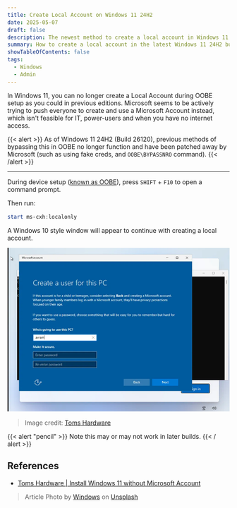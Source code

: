 ```yaml
---
title: Create Local Account on Windows 11 24H2
date: 2025-05-07
draft: false
description: The newest method to create a local account in Windows 11 24H2 OOBE, since BYPASSNRO was patched away by Microsoft in builds 26120.
summary: How to create a local account in the latest Windows 11 24H2 builds.
showTableOfContents: false
tags:
  - Windows
  - Admin
---
```


In Windows 11, you can no longer create a Local Account during OOBE setup as you could in previous editions. Microsoft seems to be actively trying to push everyone to create and use a Microsoft Account instead, which isn't feasible for IT, power-users and when you have no internet access.

{{< alert >}}
As of Windows 11 24H2 (Build 26120), previous methods of bypassing this in OOBE no longer function and have been patched away by Microsoft (such as using fake creds, and `OOBE\BYPASSNRO` command).
{{< /alert >}}

---

During device setup ([known as OOBE](https://en.wikipedia.org/wiki/Out-of-box_experience)), press `SHIFT` + `F10` to open a command prompt.

Then run:

```powershell
start ms-cxh:localonly
```

A Windows 10 style window will appear to continue with creating a local account.

![Local Account Setup Window](./localaccount-setup-window.webp)

> Image credit: [Toms Hardware](https://www.tomshardware.com/how-to/install-windows-11-without-microsoft-account)

{{< alert "pencil" >}}
Note this may or may not work in later builds.
{{< / alert >}}

## References

- [Toms Hardware | Install Windows 11 without Microsoft Account](https://www.tomshardware.com/how-to/install-windows-11-without-microsoft-account)

> Article Photo by <a href="https://unsplash.com/@windows?utm_content=creditCopyText&utm_medium=referral&utm_source=unsplash">Windows</a> on <a href="https://unsplash.com/photos/person-using-windows-11-computer-on-lap-AigsWJmvoEo?utm_content=creditCopyText&utm_medium=referral&utm_source=unsplash">Unsplash</a>
